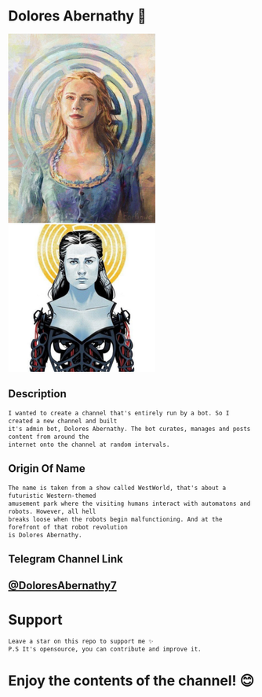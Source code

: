 # Dolores Abernathy 🎉

<img src="Assets/dolores.jpg" width="300px"> <img src="Assets/dolores2.jpg" width="300px">

## Description
    I wanted to create a channel that's entirely run by a bot. So I created a new channel and built 
    it's admin bot, Dolores Abernathy. The bot curates, manages and posts content from around the 
    internet onto the channel at random intervals.

## Origin Of Name 
    The name is taken from a show called WestWorld, that's about a futuristic Western-themed 
    amusement park where the visiting humans interact with automatons and robots. However, all hell 
    breaks loose when the robots begin malfunctioning. And at the forefront of that robot revolution 
    is Dolores Abernathy.

## Telegram Channel Link
## [@DoloresAbernathy7](https://t.me/DoloresAbernathy7)

# Support 
    Leave a star on this repo to support me ✨ 
    P.S It's opensource, you can contribute and improve it.

# Enjoy the contents of the channel! 😊

